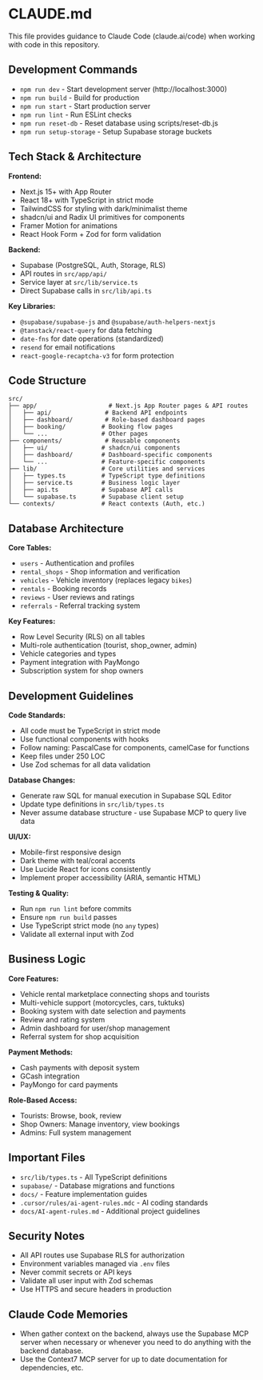 # CLAUDE.md

This file provides guidance to Claude Code (claude.ai/code) when working with code in this repository.

## Development Commands

- `npm run dev` - Start development server (http://localhost:3000)
- `npm run build` - Build for production
- `npm run start` - Start production server
- `npm run lint` - Run ESLint checks
- `npm run reset-db` - Reset database using scripts/reset-db.js
- `npm run setup-storage` - Setup Supabase storage buckets

## Tech Stack & Architecture

**Frontend:**
- Next.js 15+ with App Router
- React 18+ with TypeScript in strict mode
- TailwindCSS for styling with dark/minimalist theme
- shadcn/ui and Radix UI primitives for components
- Framer Motion for animations
- React Hook Form + Zod for form validation

**Backend:**
- Supabase (PostgreSQL, Auth, Storage, RLS)
- API routes in `src/app/api/`
- Service layer at `src/lib/service.ts`
- Direct Supabase calls in `src/lib/api.ts`

**Key Libraries:**
- `@supabase/supabase-js` and `@supabase/auth-helpers-nextjs`
- `@tanstack/react-query` for data fetching
- `date-fns` for date operations (standardized)
- `resend` for email notifications
- `react-google-recaptcha-v3` for form protection

## Code Structure

```
src/
├── app/                    # Next.js App Router pages & API routes
│   ├── api/               # Backend API endpoints
│   ├── dashboard/         # Role-based dashboard pages
│   ├── booking/          # Booking flow pages
│   └── ...               # Other pages
├── components/            # Reusable components
│   ├── ui/               # shadcn/ui components
│   ├── dashboard/        # Dashboard-specific components
│   └── ...               # Feature-specific components
├── lib/                  # Core utilities and services
│   ├── types.ts          # TypeScript type definitions
│   ├── service.ts        # Business logic layer
│   ├── api.ts            # Supabase API calls
│   └── supabase.ts       # Supabase client setup
└── contexts/             # React contexts (Auth, etc.)
```

## Database Architecture

**Core Tables:**
- `users` - Authentication and profiles
- `rental_shops` - Shop information and verification
- `vehicles` - Vehicle inventory (replaces legacy `bikes`)
- `rentals` - Booking records
- `reviews` - User reviews and ratings
- `referrals` - Referral tracking system

**Key Features:**
- Row Level Security (RLS) on all tables
- Multi-role authentication (tourist, shop_owner, admin)
- Vehicle categories and types
- Payment integration with PayMongo
- Subscription system for shop owners

## Development Guidelines

**Code Standards:**
- All code must be TypeScript in strict mode
- Use functional components with hooks
- Follow naming: PascalCase for components, camelCase for functions
- Keep files under 250 LOC
- Use Zod schemas for all data validation

**Database Changes:**
- Generate raw SQL for manual execution in Supabase SQL Editor
- Update type definitions in `src/lib/types.ts`
- Never assume database structure - use Supabase MCP to query live data

**UI/UX:**
- Mobile-first responsive design
- Dark theme with teal/coral accents
- Use Lucide React for icons consistently
- Implement proper accessibility (ARIA, semantic HTML)

**Testing & Quality:**
- Run `npm run lint` before commits
- Ensure `npm run build` passes
- Use TypeScript strict mode (no `any` types)
- Validate all external input with Zod

## Business Logic

**Core Features:**
- Vehicle rental marketplace connecting shops and tourists
- Multi-vehicle support (motorcycles, cars, tuktuks)
- Booking system with date selection and payments
- Review and rating system
- Admin dashboard for user/shop management
- Referral system for shop acquisition

**Payment Methods:**
- Cash payments with deposit system
- GCash integration
- PayMongo for card payments

**Role-Based Access:**
- Tourists: Browse, book, review
- Shop Owners: Manage inventory, view bookings
- Admins: Full system management

## Important Files

- `src/lib/types.ts` - All TypeScript definitions
- `supabase/` - Database migrations and functions
- `docs/` - Feature implementation guides
- `.cursor/rules/ai-agent-rules.mdc` - AI coding standards
- `docs/AI-agent-rules.md` - Additional project guidelines

## Security Notes

- All API routes use Supabase RLS for authorization
- Environment variables managed via `.env` files
- Never commit secrets or API keys
- Validate all user input with Zod schemas
- Use HTTPS and secure headers in production

## Claude Code Memories

- When gather context on the backend, always use the Supabase MCP server when necessary or whenever you need to do anything with the backend database.
- Use the Context7 MCP server for up to date documentation for dependencies, etc.